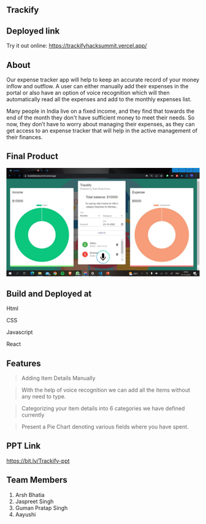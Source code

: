 ## Trackify
## Deployed link

Try it out online: https://trackifyhacksummit.vercel.app/

## About
Our expense tracker app will help to keep an accurate record of your money inflow and outflow. A user can either manually add their expenses in the portal or also have an option of voice recognition which will then automatically read all the expenses and add to the monthly expenses list.

Many people in India live on a fixed income, and they find that towards the end of the month they don't have sufficient money to meet their needs. So now, they don’t have to worry about managing their expenses, as they can get access to an expense tracker that will help in the active management of their finances.

## Final Product
<img src="images/1.jpeg" width="800">

## Build and Deployed at
Html

CSS

Javascript

React

## Features

>Adding Item Details Manually

> With the help of voice recognition we can add all the items without any need to type.

> Categorizing your item details into 6 categories we have defined currently

> Present a Pie Chart denoting various fields where you have spent.

## PPT Link
https://bit.ly/Trackify-ppt

## Team Members

1. Arsh Bhatia
2. Jaspreet Singh
3. Guman Pratap Singh
4. Aayushi 
